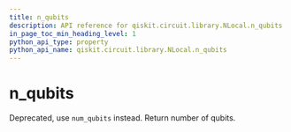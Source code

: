 ```yaml
---
title: n_qubits
description: API reference for qiskit.circuit.library.NLocal.n_qubits
in_page_toc_min_heading_level: 1
python_api_type: property
python_api_name: qiskit.circuit.library.NLocal.n_qubits
---
```


# n\_qubits

Deprecated, use `num_qubits` instead. Return number of qubits.

